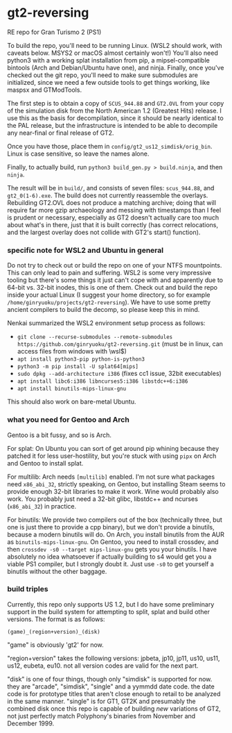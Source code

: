 # gt2-reversing
RE repo for Gran Turismo 2 (PS1)

To build the repo, you'll need to be running Linux. (WSL2 should work, with caveats below. MSYS2 or macOS almost certainly won't!) You'll also need python3 with a working splat installation from pip, a mipsel-compatible bintools (Arch and Debian/Ubuntu have one), and ninja. Finally, once you've checked out the git repo, you'll need to make sure submodules are initialized, since we need a few outside tools to get things working, like maspsx and GTModTools.

The first step is to obtain a copy of `SCUS_944.88` and `GT2.OVL` from your copy of the simulation disk from the North American 1.2 (Greatest Hits) release. I use this as the basis for decompilation, since it should be nearly identical to the PAL release, but the infrastructure is intended to be able to decompile any near-final or final release of GT2.

Once you have those, place them in `config/gt2_us12_simdisk/orig_bin`. Linux is case sensitive, so leave the names alone.

Finally, to actually build, run `python3 build_gen.py > build.ninja`, and then `ninja`. 

The result will be in `build/`, and consists of seven files: `scus_944.88`, and `gt2_0(1-6).exe`. The build does not currently reassemble the overlays. Rebuilding GT2.OVL does not produce a matching archive; doing that will require far more gzip archaeology and messing with timestamps than I feel is prudent or necessary, especially as GT2 doesn't actually care too much about what's in there, just that it is built correctly (has correct relocations, and the largest overlay does not collide with GT2's start() function).

### specific note for WSL2 and Ubuntu in general

Do not try to check out or build the repo on one of your NTFS mountpoints. This can only lead to pain and suffering. WSL2 is some very impressive tooling but there's some things it just can't cope with and apparently due to 64-bit vs. 32-bit inodes, this is one of them. Check out and build the repo inside your actual Linux (I suggest your home directory, so for example `/home/ginryuoku/projects/gt2-reversing`). We have to use some pretty ancient compilers to build the decomp, so please keep this in mind.

Nenkai summarized the WSL2 environment setup process as follows:

* `git clone --recurse-submodules --remote-submodules https://github.com/ginryuoku/gt2-reversing.git` (must be in linux, can access files from windows with \\wsl$)
* `apt install python3-pip python-is-python3`
* `python3 -m pip install -U splat64[mips]`
* `sudo dpkg --add-architecture i386` (fixes cc1 issue, 32bit executables)
* `apt install libc6:i386 libncurses5:i386 libstdc++6:i386`
* `apt install binutils-mips-linux-gnu`

This should also work on bare-metal Ubuntu.

### what you need for Gentoo and Arch

Gentoo is a bit fussy, and so is Arch. 

For splat: On Ubuntu you can sort of get around pip whining because they patched it for less user-hostility, but you're stuck with using `pipx` on Arch and Gentoo to install splat. 

For multilib: Arch needs `[multilib]` enabled. I'm not sure what packages need `x86_abi_32`, strictly speaking, on Gentoo, but installing Steam seems to provide enough 32-bit libraries to make it work. Wine would probably also work. You probably just need a 32-bit glibc, libstdc++ and ncurses (`x86_abi_32`) in practice.

For binutils: We provide two compilers out of the box (technically three, but one is just there to provide a cpp binary), but we don't provide a binutils, because a modern binutils will do. On Arch, you install binutils from the AUR as `binutils-mips-linux-gnu`. On Gentoo, you need to install crossdev, and then `crossdev -s0 --target mips-linux-gnu` gets you your binutils. I have absolutely no idea whatsoever if actually building to s4 would get you a viable PS1 compiler, but I strongly doubt it. Just use `-s0` to get yourself a binutils without the other baggage.

### build triples

Currently, this repo only supports US 1.2, but I do have some preliminary support in the build system for attempting to split, splat and build other versions. The format is as follows:

`(game)_(region+version)_(disk)`

"game" is obviously 'gt2' for now.

"region+version" takes the following versions: jpbeta, jp10, jp11, us10, us11, us12, eubeta, eu10. not all version codes are valid for the next part.

"disk" is one of four things, though only "simdisk" is supported for now. they are "arcade", "simdisk", "single" and a yymmdd date code. the date code is for prototype titles that aren't close enough to retail to be analyzed in the same manner. "single" is for GT1, GT2K and presumably the combined disk once this repo is capable of building *new* variations of GT2, not just perfectly match Polyphony's binaries from November and December 1999.

